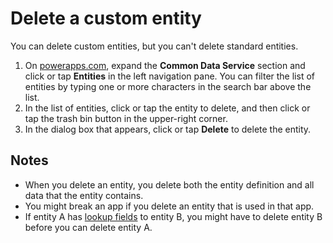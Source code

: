 <properties
	pageTitle="Delete a custom entity and clear data | Microsoft PowerApps"
	description="Delete a custom entity, and clear all data."
	services="powerapps"
	documentationCenter="na"
	authors="robinarh"
	manager="robinr"
	editor=""
	tags=""/>

<tags
   ms.service="powerapps"
   ms.devlang="na"
   ms.topic="article"
   ms.tgt_pltfrm="na"
   ms.workload="na"
   ms.date="10/18/2016"
   ms.author="robinr"/>

# Delete a custom entity
You can delete custom entities, but you can't delete standard entities.

1. On [powerapps.com](https://web.powerapps.com), expand the **Common Data Service** section and click or tap **Entities** in the left navigation pane. You can filter the list of entities by typing one or more characters in the search bar above the list.
1. In the list of entities, click or tap the entity to delete, and then click or tap the trash bin button in the upper-right corner.
1. In the dialog box that appears, click or tap **Delete** to delete the entity.

## Notes
- When you delete an entity, you delete both the entity definition and all data that the entity contains.
- You might break an app if you delete an entity that is used in that app.
- If entity A has [lookup fields](data-platform-entity-lookup.md) to entity B, you might have to delete entity B before you can delete entity A.
